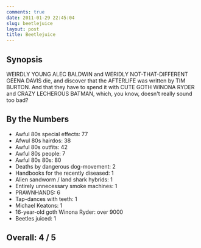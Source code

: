 ```yaml
---
comments: true
date: 2011-01-29 22:45:04
slug: beetlejuice
layout: post
title: Beetlejuice
---
```


## Synopsis

WEIRDLY YOUNG ALEC BALDWIN and WERIDLY NOT-THAT-DIFFERENT GEENA DAVIS die, and discover that the AFTERLIFE was written by TIM BURTON.  And that they have to spend it with CUTE GOTH WINONA RYDER and CRAZY LECHEROUS BATMAN, which, you know, doesn't really sound too bad?

## By the Numbers

  * Awful 80s special effects: 77
  * Afwul 80s hairdos: 38
  * Awful 80s outfits: 42
  * Awful 80s people: 7
  * Awful 80s 80s: 80
  * Deaths by dangerous dog-movement: 2
  * Handbooks for the recently diseased: 1
  * Alien sandworm / land shark hybrids: 1
  * Entirely unnecessary smoke machines: 1
  * PRAWNHANDS: 6
  * Tap-dances with teeth: 1
  * Michael Keatons: 1
  * 16-year-old goth Winona Ryder: over 9000
  * Beetles juiced: 1

## Overall: 4 / 5
